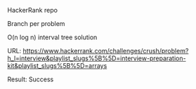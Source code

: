 HackerRank repo

Branch per problem


O(n log n) interval tree solution

URL: https://www.hackerrank.com/challenges/crush/problem?h_l=interview&playlist_slugs%5B%5D=interview-preparation-kit&playlist_slugs%5B%5D=arrays

Result: Success 